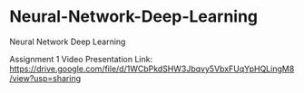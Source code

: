# Neural-Network-Deep-Learning
Neural Network Deep Learning

Assignment 1 Video Presentation Link:
https://drive.google.com/file/d/1WCbPkdSHW3Jbqvy5VbxFUqYpHQLingM8/view?usp=sharing
